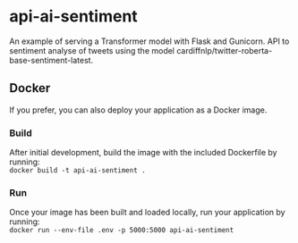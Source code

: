 # api-ai-sentiment

An example of serving a Transformer model with Flask and Gunicorn. API to sentiment analyse of tweets using the model cardiffnlp/twitter-roberta-base-sentiment-latest.

## Docker

If you prefer, you can also deploy your application as a Docker image.

### Build

After initial development, build the image with the included Dockerfile by running:<br>
`docker build -t api-ai-sentiment .`

### Run

Once your image has been built and loaded locally, run your application by running:<br>
`docker run --env-file .env -p 5000:5000 api-ai-sentiment`
